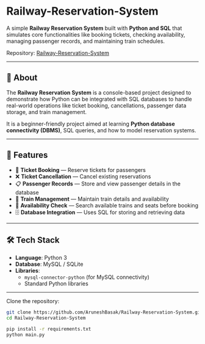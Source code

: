 # Railway-Reservation-System

A simple **Railway Reservation System** built with **Python and SQL** that simulates core functionalities like booking tickets, checking availability, managing passenger records, and maintaining train schedules.

Repository: [Railway-Reservation-System](https://github.com/AruneshBasak/Railway-Reservation-System)

---

## 📖 About

The **Railway Reservation System** is a console-based project designed to demonstrate how Python can be integrated with SQL databases to handle real-world operations like ticket booking, cancellations, passenger data storage, and train management.

It is a beginner-friendly project aimed at learning **Python database connectivity (DBMS)**, SQL queries, and how to model reservation systems.

---

## 🚀 Features

- 🎫 **Ticket Booking** — Reserve tickets for passengers  
- ❌ **Ticket Cancellation** — Cancel existing reservations  
- 📋 **Passenger Records** — Store and view passenger details in the database  
- 🚆 **Train Management** — Maintain train details and availability  
- 🔎 **Availability Check** — Search available trains and seats before booking  
- 🗄️ **Database Integration** — Uses SQL for storing and retrieving data  

---

## 🛠️ Tech Stack

- **Language**: Python 3  
- **Database**: MySQL / SQLite  
- **Libraries**:  
  - `mysql-connector-python` (for MySQL connectivity)  
  - Standard Python libraries  

---
Clone the repository:  
   ```bash
   git clone https://github.com/AruneshBasak/Railway-Reservation-System.git
   cd Railway-Reservation-System

pip install -r requirements.txt
python main.py
